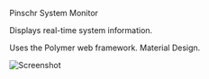 Pinschr System Monitor

Displays real-time system information.

Uses the Polymer web framework. Material Design.

![Screenshot](/pinschr.png?raw=true "Optional Title")
